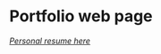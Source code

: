 # Portfolio web page 
*<a href="https://github.com/user-attachments/assets/edff53e6-6742-4cea-959c-7e46bdf49e7a)">
  Personal resume here
</a>*

